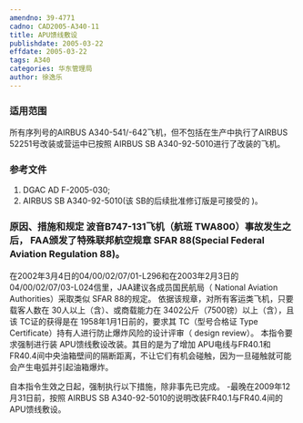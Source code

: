 ```yaml
---
amendno: 39-4771
cadno: CAD2005-A340-11
title: APU馈线敷设
publishdate: 2005-03-22
effdate: 2005-03-22
tags: A340
categories: 华东管理局
author: 徐逸乐
---
```


### 适用范围 
所有序列号的AIRBUS A340-541/-642飞机，但不包括在生产中执行了AIRBUS 52251号改装或营运中已按照 AIRBUS SB A340-92-5010进行了改装的飞机。

<!--more-->
### 参考文件
  1. DGAC AD F-2005-030; 
  2. AIRBUS SB A340-92-5010(该 SB的后续批准修订版是可接受的 )。

### 原因、措施和规定 波音B747-131飞机（航班 TWA800）事故发生之后， FAA颁发了特殊联邦航空规章 SFAR 88(Special Federal Aviation Regulation 88)。 
在2002年3月4日的04/00/02/07/01-L296和在2003年2月3日的 04/00/02/07/03-L024信里，JAA建议各成员国民航局（ National Aviation Authorities）采取类似 SFAR 88的规定。
依据该规章，对所有客运类飞机，只要载客人数在 30人以上（含）、或商载能力在 3402公斤（7500镑）以上（含），且该 TC证的获得是在 1958年1月1日前的，要求其 TC（型号合格证 Type Certificate）持有人进行防止爆炸风险的设计评审（ design review）。 
本指令要求强制进行装 APU馈线敷设改装。其目的是为了增加 APU电线与FR40.1和FR40.4间中央油箱壁间的隔断距离，不让它们有机会碰触，因为一旦碰触就可能会产生电弧并引起油箱爆炸。 
     
自本指令生效之日起，强制执行以下措施，除非事先已完成。 
-最晚在2009年12月31日前，按照 AIRBUS SB A340-92-5010的说明改装FR40.1与FR40.4间的APU馈线敷设。
